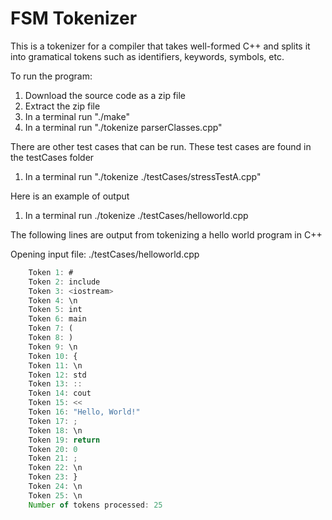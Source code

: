 # FSM Tokenizer

This is a tokenizer for a compiler that takes well-formed C++ and splits it into gramatical tokens such as
identifiers, keywords, symbols, etc.

To run the program:
1. Download the source code as a zip file
2. Extract the zip file
3. In a terminal run "./make"
4. In a terminal run "./tokenize parserClasses.cpp"

There are other test cases that can be run.  These test cases are found in the testCases folder
1. In a terminal run "./tokenize ./testCases/stressTestA.cpp"

Here is an example of output
1. In a terminal run ./tokenize ./testCases/helloworld.cpp 

The following lines are output from tokenizing a hello world program in C++

Opening input file: ./testCases/helloworld.cpp  
```javascript
    Token 1: #  
    Token 2: include  
    Token 3: <iostream>  
    Token 4: \n  
    Token 5: int  
    Token 6: main  
    Token 7: (  
    Token 8: )  
    Token 9: \n  
    Token 10: {  
    Token 11: \n  
    Token 12: std  
    Token 13: ::  
    Token 14: cout  
    Token 15: <<  
    Token 16: "Hello, World!"  
    Token 17: ;  
    Token 18: \n  
    Token 19: return  
    Token 20: 0  
    Token 21: ;  
    Token 22: \n  
    Token 23: }  
    Token 24: \n  
    Token 25: \n  
    Number of tokens processed: 25  
```

